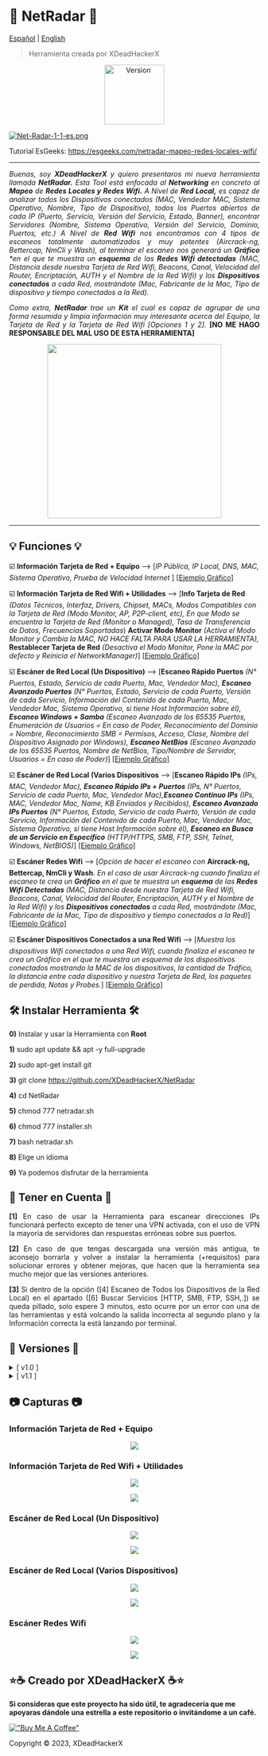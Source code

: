 # 🔭 NetRadar 🔭

[Español](https://github.com/XDeadHackerX/NetRadar/blob/main/README.md) | [English](https://github.com/XDeadHackerX/NetRadar/blob/main/README-English.md)

> Herramienta creada por XDeadHackerX

<p align="center"><img width="120px" alt="Version" src="https://img.shields.io/badge/version-1.1-white.svg?style=for-the-badge"/></p>

[![Net-Radar-1-1-es.png](https://i.postimg.cc/RZZR6LFR/Net-Radar-1-1-es.png)](https://postimg.cc/D8RsRs1J)

Tutorial EsGeeks: https://esgeeks.com/netradar-mapeo-redes-locales-wifi/

---

<p align="justify"><i>Buenas, soy <strong>XDeadHackerX</strong> y quiero presentaros mi nueva herramienta llamada <strong>NetRadar.</strong> Esta Tool está enfocada al <strong>Networking</strong> en concreto al <strong>Mapeo</strong> de <strong>Redes Locales y Redes Wifi.</strong> A Nivel de <strong>Red Local,</strong> es capaz de analizar todos los Dispositivos conectados (MAC, Vendedor MAC, Sistema Operativo, Nombre, Tipo de Dispositivo), todos los Puertos abiertos de cada IP (Puerto, Servicio, Versión del Servicio, Estado, Banner), encontrar Servidores (Nombre, Sistema Operativo, Versión del Servicio, Dominio, Puertos, etc.) A Nivel de <strong>Red Wifi</strong> nos encontramos con 4 tipos de escaneos totalmente automatizados y muy potentes (Aircrack-ng, Bettercap, NmCli y Wash), al terminar el escaneo nos generará un <strong>Gráfico</strong> *en el que te muestra un <strong>esquema</strong> de las <strong>Redes Wifi detectadas</strong> (MAC, Distancia desde nuestra Tarjeta de Red Wifi, Beacons, Canal, Velocidad del Router, Encriptación, AUTH y el Nombre de la Red Wifi) y los <strong>Dispositivos conectados</strong> a cada Red, mostrándote (Mac, Fabricante de la Mac, Tipo de dispositivo y tiempo conectados a la Red).</i></p>

<p align="justify"><i>Como extra, <strong>NetRadar</strong> trae un <strong>Kit</strong> el cual es capaz de agrupar de una forma resumida y limpia información muy interesante acerca del Equipo, la Tarjeta de Red y la Tarjeta de Red Wifi [Opciones 1 y 2].</i> <strong>[NO ME HAGO RESPONSABLE DEL MAL USO DE ESTA HERRAMIENTA]</strong></p>

<p align="center"><img src=https://i.postimg.cc/D0Vbpjfg/wifi1.gif width="350px"/></p>

---

## 💡 Funciones 💡

:ballot_box_with_check: **Información Tarjeta de Red + Equipo** --> [*IP Pública, IP Local, DNS, MAC, Sistema Operativo, Prueba de Velocidad Internet* ] [[Ejemplo Gráfico]](#punto1)

:ballot_box_with_check: **Información Tarjeta de Red Wifi + Utilidades** --> [**Info Tarjeta de Red** *(Datos Técnicos, Interfaz, Drivers, Chipset, MACs, Modos Compatibles con la Tarjeta de Red (Modo Monitor, AP, P2P-client, etc), En que Modo se encuentra la Tarjeta de Red (Monitor o Managed), Tasa de Transferencia de Datos, Frecuencias Soportadas*) **Activar Modo Monitor** *(Activa el Modo Monitor y Cambia la MAC, NO HACE FALTA PARA USAR LA HERRAMIENTA),* **Restablecer Tarjeta de Red** *(Desactiva el Modo Monitor, Pone la MAC por defecto y Reinicia el NetworkManager)*] [[Ejemplo Gráfico]](#punto2)

:ballot_box_with_check: **Escáner de Red Local (Un Dispositivo)** --> [**Escaneo Rápido Puertos** *(N° Puertos, Estado, Servicio de cada Puerto, Mac, Vendedor Mac), **Escaneo Avanzado Puertos** (N° Puertos, Estado, Servicio de cada Puerto, Versión de cada Servicio, Información del Contenido de cada Puerto, Mac, Vendedor Mac, Sistema Operativo, si tiene Host Información sobre él), **Escaneo Windows + Samba** (Escaneo Avanzado de los 65535 Puertos, Enumeración de Usuarios = En caso de Poder, Reconocimiento del Dominio = Nombre, Reconocimiento SMB = Permisos, Acceso, Clase, Nombre del Dispositivo Asignado por Windows), **Escaneo NetBios** (Escaneo Avanzado de los 65535 Puertos, Nombre de NetBios, Tipo/Nombre de Servidor, Usuarios = En caso de Poder)*] [[Ejemplo Gráfico]](#punto3)

:ballot_box_with_check: **Escáner de Red Local (Varios Dispositivos** --> [**Escaneo Rápido IPs** *(IPs, MAC, Vendedor Mac), **Escaneo Rápido IPs + Puertos** (IPs, N° Puertos, Servicio de cada Puerto, Mac, Vendedor Mac),**Escaneo Continuo IPs** (IPs, MAC, Vendedor Mac, Name, KB Enviados y Recibidos), **Escaneo Avanzado IPs Puertos** (N° Puertos, Estado, Servicio de cada Puerto, Versión de cada Servicio, Información del Contenido de cada Puerto, Mac, Vendedor Mac, Sistema Operativo, si tiene Host Información sobre él), **Escaneo en Busca de un Servicio en Específico** (HTTP/HTTPS, SMB, FTP, SSH, Telnet, Windows, NetBIOS)*] [[Ejemplo Gráfico]](#punto4)

:ballot_box_with_check: **Escáner Redes Wifi** --> [*Opción de hacer el escaneo con* **Aircrack-ng, Bettercap, NmCli y Wash**. *En el caso de usar Aircrack-ng cuando finaliza el escaneo te crea un **Gráfico** en el que te muestra un **esquema** de las **Redes Wifi Detectadas** (MAC, Distancia desde nuestra Tarjeta de Red Wifi, Beacons, Canal, Velocidad del Router, Encriptación, AUTH y el Nombre de la Red Wifi) y los **Dispositivos conectados** a cada Red, mostrándote (Mac, Fabricante de la Mac, Tipo de dispositivo y tiempo conectados a la Red)*] [[Ejemplo Gráfico]](#punto5)

:ballot_box_with_check: **Escáner Dispositivos Conectados a una Red Wifi** --> [*Muestra los dispositivos Wifi conectados a una Red Wifi, cuando finaliza el escaneo te crea un Gráfico en el que te muestra un esquema de los dispositivos conectados mostrando la MAC de los dispositivos, la cantidad de Tráfico, la distancia entre cada dispositivo y nuestra Tarjeta de Red, los paquetes de perdida, Notas y Probes.*] [[Ejemplo Gráfico]](#punto5)

## 🛠 Instalar Herramienta 🛠

**0)** Instalar y usar la Herramienta con **Root**

**1)** sudo apt update && apt -y full-upgrade

**2)** sudo apt-get install git

**3)** git clone https://github.com/XDeadHackerX/NetRadar

**4)** cd NetRadar

**5)** chmod 777 netradar.sh

**6)** chmod 777 installer.sh

**7)** bash netradar.sh

**8)** Elige un idioma

**9)** Ya podemos disfrutar de la herramienta

## 🎲 Tener en Cuenta 🎲

<p align="justify"><strong>[1]</strong> En caso de usar la Herramienta para escanear direcciones IPs funcionará perfecto excepto de tener una VPN activada, con el uso de VPN la mayoría de servidores dan respuestas erróneas sobre sus puertos.</p>

<p align="justify"><strong>[2]</strong> En caso de que tengas descargada una versión más antigua, te aconsejo borrarla y volver a instalar la herramienta (+requisitos) para solucionar errores y obtener mejoras, que hacen que la herramienta sea mucho mejor que las versiones anteriores.</p>

<p align="justify"><strong>[3]</strong> Si dentro de la opción ([4] Escaneo de Todos los Dispositivos de la Red Local) en el apartado ([6] Buscar Servicios [HTTP, SMB, FTP, SSH,.]) se queda pillado, solo espere 3 minutos, esto ocurre por un error con una de las herramientas y está volcando la salida incorrecta al segundo plano y la Información correcta la está lanzando por terminal.</p>

## 🔎 Versiones 🔎

<details>
  <summary>[ v1.0 ]</summary>
  <p align="justify">[#] Versión Original.</p>
</details>
<details>
  <summary>[ v1.1 ]</summary>
  <p align="justify">[#] Se ha Agregado una nueva funcionalidad en todos los tipos de escaneos de IPs y Puertos (a excepción de los continuos), ahora guardan el escaneo en la carpeta "requisitos/resultados". También se ha optimizado los escaneos con Nmap debido a la carga que suponía en un mismo comando, se ha repartido en varios procesos para evitar eso mismo. Se han eliminado código erróneo.</p>
</details>

## 📷 Capturas 📷

### Información Tarjeta de Red + Equipo <a name="punto1"></a>
<p align="center"><img src=https://i.postimg.cc/XYGCX8nM/Net-Radar-1-0-es-Ejem-1.png width="auto"/></p>

### Información Tarjeta de Red Wifi + Utilidades <a name="punto2"></a>
<p align="center"><img src=https://i.postimg.cc/5ts7VzWk/Net-Radar-1-0-es-Ejem-2-1.png width="auto"/></p>
<p align="center"><img src=https://i.postimg.cc/ZqBQjPRm/Net-Radar-1-0-es-Ejem-2-2.png width="auto"/></p>

### Escáner de Red Local (Un Dispositivo) <a name="punto3"></a>
<p align="center"><img src=https://i.postimg.cc/fRLTKb9s/Net-Radar-1-0-es-Ejem-3-1.png width="auto"/></p>
<p align="center"><img src=https://i.postimg.cc/wxyrhYvr/Net-Radar-1-0-es-Ejem-3-2.png width="auto"/></p>

### Escáner de Red Local (Varios Dispositivos) <a name="punto4"></a>
<p align="center"><img src=https://i.postimg.cc/L59nF3nY/Net-Radar-1-0-es-Ejem-4-1.png width="auto"/></p>
<p align="center"><img src=https://i.postimg.cc/VkKyKBcZ/Net-Radar-1-0-es-Ejem-4-2.png width="auto"/></p>

### Escáner Redes Wifi <a name="punto5"></a>
<p align="center"><img src=https://i.postimg.cc/sDVGSsfP/Net-Radar-1-0-es-Ejem-5-1.png width="auto"/></p>
<p align="center"><img src=https://i.postimg.cc/65fWrvbT/Net-Radar-1-0-es-Ejem-5-2.png width="auto"/></p>

## ⭐☕ Creado por XDeadHackerX ☕⭐

**Si consideras que este proyecto ha sido útil, te agradecería que me apoyaras dándole una estrella a este repositorio o invitándome a un café.**

[!["Buy Me A Coffee"](https://www.buymeacoffee.com/assets/img/custom_images/orange_img.png)](https://www.buymeacoffee.com/XDeadHackerX)

Copyright © 2023, XDeadHackerX
